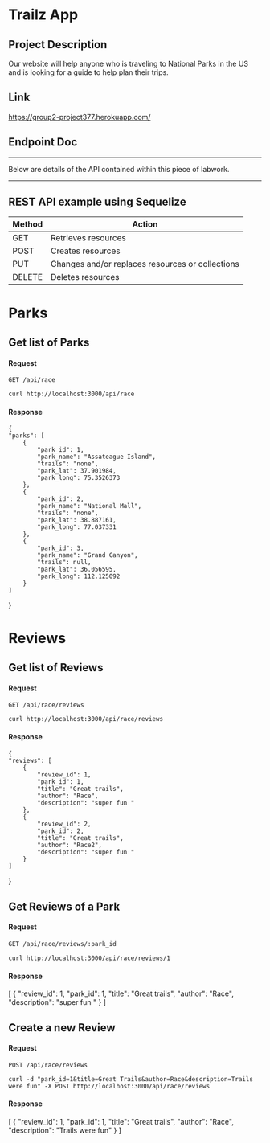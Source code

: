 # Trailz App

## Project Description
Our website will help anyone who is traveling to National Parks in the US and is looking for a guide to help plan their trips. 

## Link
https://group2-project377.herokuapp.com/

## Endpoint Doc

<hr>

Below are details of the API contained within this piece of labwork.

<hr>

## REST API example using Sequelize
<table>
  <thead>
    <tr>
      <th>Method</th>
      <th>Action</th>
    </tr>
  </thead>
  <tbody>
    <tr>
      <td>GET</td>
      <td>Retrieves resources</td>
    </tr>
    <tr>
      <td>POST</td>
      <td>Creates resources</td>
    </tr>
    <tr>
      <td>PUT</td>
      <td>Changes and/or replaces resources or collections</td>
    </tr>
    <tr>
      <td>DELETE</td>
      <td>Deletes resources</td>
    </tr>
  </tbody>
</table>

# Parks

## Get list of Parks

#### Request

`GET /api/race`

    curl http://localhost:3000/api/race

#### Response
    {
    "parks": [
        {
            "park_id": 1,
            "park_name": "Assateague Island",
            "trails": "none",
            "park_lat": 37.901984,
            "park_long": 75.3526373
        },
        {
            "park_id": 2,
            "park_name": "National Mall",
            "trails": "none",
            "park_lat": 38.887161,
            "park_long": 77.037331
        },
        {
            "park_id": 3,
            "park_name": "Grand Canyon",
            "trails": null,
            "park_lat": 36.056595,
            "park_long": 112.125092
        }
    ]
}

# Reviews

## Get list of Reviews

#### Request

`GET /api/race/reviews`

    curl http://localhost:3000/api/race/reviews

#### Response
    {
    "reviews": [
        {
            "review_id": 1,
            "park_id": 1,
            "title": "Great trails",
            "author": "Race",
            "description": "super fun "
        },
        {
            "review_id": 2,
            "park_id": 2,
            "title": "Great trails",
            "author": "Race2",
            "description": "super fun "
        }
    ]
}

## Get Reviews of a Park

#### Request

`GET /api/race/reviews/:park_id`

    curl http://localhost:3000/api/race/reviews/1

#### Response
   [
    {
        "review_id": 1,
        "park_id": 1,
        "title": "Great trails",
        "author": "Race",
        "description": "super fun "
    }
   ]

## Create a new Review

#### Request

`POST /api/race/reviews`

    curl -d "park_id=1&title=Great Trails&author=Race&description=Trails were fun" -X POST http://localhost:3000/api/race/reviews


#### Response
   [
    {
        "review_id": 1,
        "park_id": 1,
        "title": "Great trails",
        "author": "Race",
        "description": "Trails were fun"
    }
]
